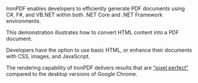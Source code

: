 IronPDF enables developers to efficiently generate PDF documents using C#, F#, and VB.NET within both .NET Core and .NET Framework environments.

This demonstration illustrates how to convert HTML content into a PDF document.

Developers have the option to use basic HTML, or enhance their documents with CSS, images, and JavaScript.

The rendering capability of IronPDF delivers results that are ["pixel perfect"](https://ironpdf.com/how-to/pixel-perfect-html-to-pdf/) compared to the desktop versions of Google Chrome.